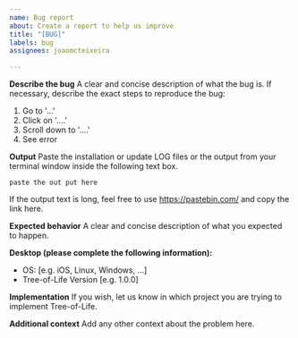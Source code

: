 ```yaml
---
name: Bug report
about: Create a report to help us improve
title: "[BUG]"
labels: bug
assignees: joaomcteixeira

---
```


**Describe the bug**
A clear and concise description of what the bug is. If necessary, describe the exact steps to reproduce the bug: 

1. Go to '...'
2. Click on '....'
3. Scroll down to '....'
4. See error

**Output**
Paste the installation or update LOG files or the output from your terminal window inside the following text box.

```
paste the out put here 
```

If the output text is long, feel free to use https://pastebin.com/ and copy the link here.

**Expected behavior**
A clear and concise description of what you expected to happen.

**Desktop (please complete the following information):**
 - OS: [e.g. iOS, Linux, Windows, ...]
 - Tree-of-Life Version [e.g. 1.0.0]

**Implementation**
If you wish, let us know in which project you are trying to implement Tree-of-Life.

**Additional context**
Add any other context about the problem here.

